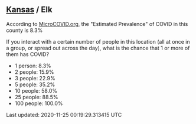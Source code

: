 
## [Kansas](/united-states/kansas) / Elk

According to [MicroCOVID.org](http://microcovid.org),
the "Estimated Prevalence" of COVID in this county is 8.3%

If you interact with a certain number of people in this location
(all at once in a group, or spread out across the day), what is the chance that
1 or more of them has COVID?

- 1 person: 8.3%
- 2 people: 15.9%
- 3 people: 22.9%
- 5 people: 35.2%
- 10 people: 58.0%
- 25 people: 88.5%
- 100 people: 100.0%

Last updated: 2020-11-25 00:19:29.313415 UTC
